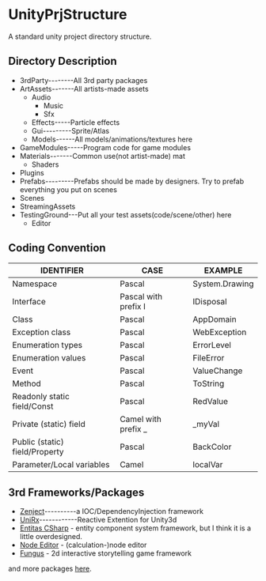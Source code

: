 # UnityPrjStructure
A standard unity project directory structure.

## Directory Description
* 3rdParty--------All 3rd party packages
* ArtAssets-------All artists-made assets
    + Audio
        - Music
        - Sfx
    + Effects-----Particle effects
    + Gui---------Sprite/Atlas
    + Models------All models/animations/textures here
* GameModules-----Program code for game modules
* Materials-------Common use(not artist-made) mat
    + Shaders
* Plugins
* Prefabs---------Prefabs should be made by designers.
                  Try to prefab everything you put on scenes
* Scenes
* StreamingAssets
* TestingGround---Put all your test assets(code/scene/other) here
    + Editor

## Coding Convention
| IDENTIFIER | CASE | EXAMPLE 
|------------|------|-----------
| Namespace | Pascal | System.Drawing
| Interface | Pascal with prefix I | IDisposal
| Class | Pascal | AppDomain
| Exception class | Pascal | WebException
| Enumeration types | Pascal | ErrorLevel
| Enumeration values | Pascal | FileError
| Event | Pascal | ValueChange
| Method | Pascal | ToString
| Readonly static field/Const | Pascal | RedValue
| Private (static) field | Camel with prefix _ | _myVal
| Public (static) field/Property | Pascal | BackColor
| Parameter/Local variables | Camel | localVar

## 3rd Frameworks/Packages
* [Zenject](https://github.com/modesttree/Zenject)----------a IOC/DependencyInjection framework
* [UniRx](https://github.com/neuecc/UniRx)------------Reactive Extention for Unity3d
* [Entitas CSharp](https://github.com/sschmid/Entitas-CSharp) - entity component system framework, but I think it is a little overdesigned.
* [Node Editor](https://github.com/Baste-RainGames/Node_Editor) - (calculation-)node editor
* [Fungus](https://github.com/snozbot/fungus) - 2d interactive storytelling game framework

and more packages [here](https://github.com/wcwsoft/Unity-Script-Collection).